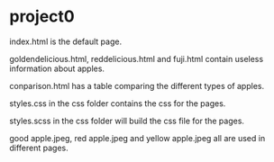 # project0
index.html is the default page.

goldendelicious.html, reddelicious.html and fuji.html contain useless information about apples.

conparison.html has a table comparing the different types of apples.

styles.css in the css folder contains the css for the pages.

styles.scss in the css folder will build the css file for the pages.

good apple.jpeg, red apple.jpeg and yellow apple.jpeg all are used in different pages.

